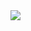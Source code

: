 <a href="https://github.com/kefir500">
  <img align="top" src="https://github-readme-stats.vercel.app/api?username=kefir500&count_private=true&show_icons=true&hide=prs,contribs&theme=transparent&hide_border=true" />
</a>
